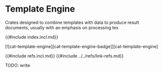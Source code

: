 # Template Engine

Crates designed to combine templates with data to produce result documents, usually with an emphasis on processing tex

{{#include index.incl.md}}

[![cat-template-engine][cat-template-engine-badge]][cat-template-engine]

{{#include refs.incl.md}}
{{#include ../../refs/link-refs.md}}

<div class="hidden">
TODO: write
</div>
